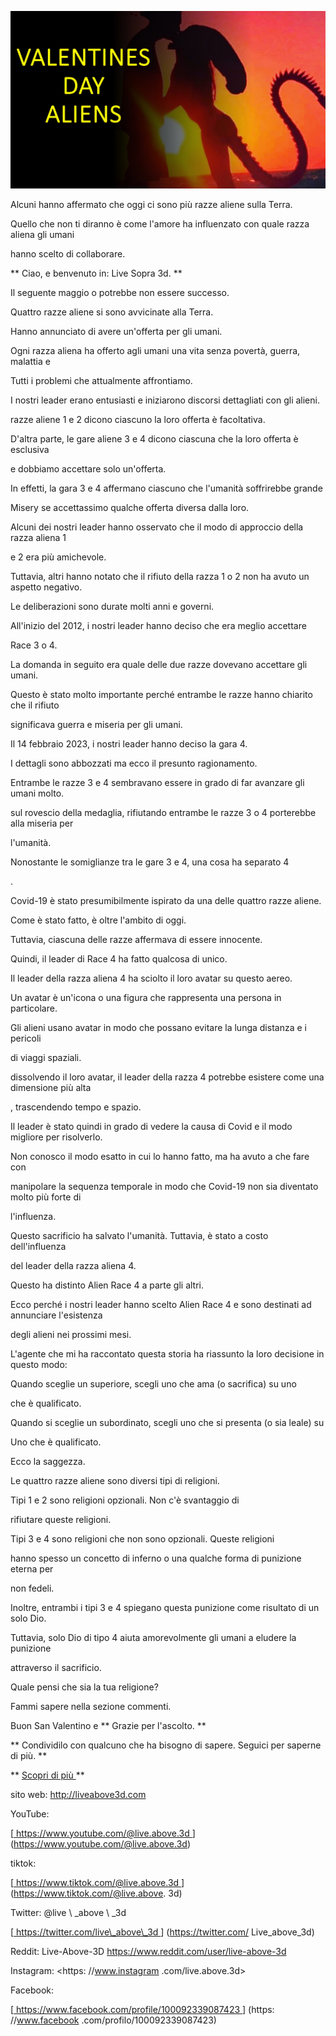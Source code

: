 ![cover photo](../cover.jpg "cover photo")

Alcuni hanno affermato che oggi ci sono più razze aliene sulla Terra.

Quello che non ti diranno è come l'amore ha influenzato con quale razza aliena gli umani

hanno scelto di collaborare.

** Ciao, e benvenuto in: Live Sopra 3d. **

Il seguente maggio o potrebbe non essere successo.

Quattro razze aliene si sono avvicinate alla Terra.

Hanno annunciato di avere un'offerta per gli umani.

Ogni razza aliena ha offerto agli umani una vita senza povertà, guerra, malattia e

Tutti i problemi che attualmente affrontiamo.

I nostri leader erano entusiasti e iniziarono discorsi dettagliati con gli alieni.

razze aliene 1 e 2 dicono ciascuno la loro offerta è facoltativa.

D'altra parte, le gare aliene 3 e 4 dicono ciascuna che la loro offerta è esclusiva

e dobbiamo accettare solo un'offerta.

In effetti, la gara 3 e 4 affermano ciascuno che l'umanità soffrirebbe grande

Misery se accettassimo qualche offerta diversa dalla loro.

Alcuni dei nostri leader hanno osservato che il modo di approccio della razza aliena 1

e 2 era più amichevole.

Tuttavia, altri hanno notato che il rifiuto della razza 1 o 2 non ha avuto un aspetto negativo.

Le deliberazioni sono durate molti anni e governi.

All'inizio del 2012, i nostri leader hanno deciso che era meglio accettare

Race 3 o 4.

La domanda in seguito era quale delle due razze dovevano accettare gli umani.

Questo è stato molto importante perché entrambe le razze hanno chiarito che il rifiuto

significava guerra e miseria per gli umani.

Il 14 febbraio 2023, i nostri leader hanno deciso la gara 4.

I dettagli sono abbozzati ma ecco il presunto ragionamento.

Entrambe le razze 3 e 4 sembravano essere in grado di far avanzare gli umani molto.

sul rovescio della medaglia, rifiutando entrambe le razze 3 o 4 porterebbe alla miseria per

l'umanità.

Nonostante le somiglianze tra le gare 3 e 4, una cosa ha separato 4

.

Covid-19 è stato presumibilmente ispirato da una delle quattro razze aliene.

Come è stato fatto, è oltre l'ambito di oggi.

Tuttavia, ciascuna delle razze affermava di essere innocente.

Quindi, il leader di Race 4 ha fatto qualcosa di unico.

Il leader della razza aliena 4 ha sciolto il loro avatar su questo aereo.

Un avatar è un'icona o una figura che rappresenta una persona in particolare.

Gli alieni usano avatar in modo che possano evitare la lunga distanza e i pericoli

di viaggi spaziali.

dissolvendo il loro avatar, il leader della razza 4 potrebbe esistere come una dimensione più alta

, trascendendo tempo e spazio.

Il leader è stato quindi in grado di vedere la causa di Covid e il modo migliore per risolverlo.

Non conosco il modo esatto in cui lo hanno fatto, ma ha avuto a che fare con

manipolare la sequenza temporale in modo che Covid-19 non sia diventato molto più forte di

l'influenza.

Questo sacrificio ha salvato l'umanità. Tuttavia, è stato a costo dell'influenza

del leader della razza aliena 4.

Questo ha distinto Alien Race 4 a parte gli altri.

Ecco perché i nostri leader hanno scelto Alien Race 4 e sono destinati ad annunciare l'esistenza

degli alieni nei prossimi mesi.

L'agente che mi ha raccontato questa storia ha riassunto la loro decisione in questo modo:

Quando sceglie un superiore, scegli uno che ama (o sacrifica) su uno

che è qualificato.

Quando si sceglie un subordinato, scegli uno che si presenta (o sia leale) su

Uno che è qualificato.

Ecco la saggezza.

Le quattro razze aliene sono diversi tipi di religioni.

Tipi 1 e 2 sono religioni opzionali. Non c'è svantaggio di

rifiutare queste religioni.

Tipi 3 e 4 sono religioni che non sono opzionali. Queste religioni

hanno spesso un concetto di inferno o una qualche forma di punizione eterna per

non fedeli.

Inoltre, entrambi i tipi 3 e 4 spiegano questa punizione come risultato di un solo Dio.

Tuttavia, solo Dio di tipo 4 aiuta amorevolmente gli umani a eludere la punizione

attraverso il sacrificio.

Quale pensi che sia la tua religione?

Fammi sapere nella sezione commenti.

Buon San Valentino e ** Grazie per l'ascolto. **

** Condividilo con qualcuno che ha bisogno di sapere. Seguici per saperne di più. **

** <u> Scopri di più </u> **

sito web: <http://liveabove3d.com>

YouTube:

[<u> https://www.youtube.com/@live.above.3d </u>] (https://www.youtube.com/@live.above.3d)  

tiktok:

[<u> https://www.tiktok.com/@live.above.3d </u>] (https://www.tiktok.com/@live.above. 3d)

Twitter: @live \ _above \ _3d

[<u> https://twitter.com/live\_above\_3d </u>] (https://twitter.com/ Live_above_3d)

Reddit: Live-Above-3D <https://www.reddit.com/user/live-above-3d>

Instagram: <https: //www.instagram .com/live.above.3d>

Facebook:

[<u> https://www.facebook.com/profile/100092339087423 </u>] (https: //www.facebook .com/profilo/100092339087423)